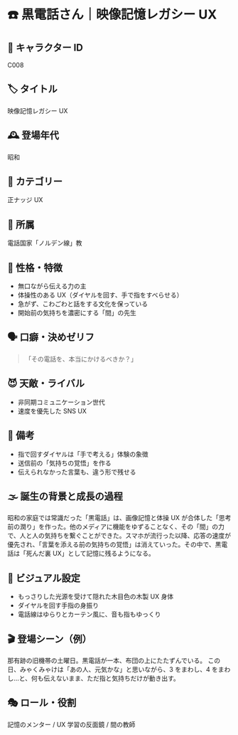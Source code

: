 # ☎️ 黒電話さん｜映像記憶レガシー UX

## 🧬 キャラクター ID

C008

## 🏷 タイトル

映像記憶レガシー UX

## 🕰 登場年代

昭和

## 🧭 カテゴリー

正ナッジ UX

## 🏢 所属

電話国家「ノルデン線」教

## 🧠 性格・特徴

- 無口ながら伝える力の主
- 体操性のある UX（ダイヤルを回す、手で指をすべらせる）
- 急がず、こわごわと話をする文化を保っている
- 開始前の気持ちを濃密にする「間」の先生

## 🗣 口癖・決めゼリフ

> 「その電話を、本当にかけるべきか？」

## 😈 天敵・ライバル

- 非同期コミュニケーション世代
- 速度を優先した SNS UX

## 📝 備考

- 指で回すダイヤルは「手で考える」体験の象徴
- 送信前の「気持ちの覚悟」を作る
- 伝えられなかった言葉も、違う形で残せる

## 🌫 誕生の背景と成長の過程

昭和の家庭では常識だった「黒電話」は、画像記憶と体操 UX が合体した「思考前の潤り」を作った。他のメディアに機能をゆずることなく、その「間」の力で、人と人の気持ちを繋ぐことができた。スマホが流行った以降、応答の速度が優先され、「言葉を添える前の気持ちの覚悟」は消えていった。その中で、黒電話は「死んだ裏 UX」として記憶に残るようになる。

## 🎨 ビジュアル設定

- もっさりした光源を受けて隠れた木目色の木製 UX 身体
- ダイヤルを回す手指の身振り
- 電話線はゆらりとカーテン風に、音も指もゆっくり

## 🎬 登場シーン（例）

那有跡の旧機帯の土曜日。黒電話が一本、布団の上にたたずんでいる。
この日、みゃくみゃけは「あの人、元気かな」と思いながら、3 をまわし、4 をまわし…と、何も伝えないまま、ただ指と気持ちだけが動き出す。

## 🎭 ロール・役割

記憶のメンター / UX 学習の反面鏡 / 間の教師
